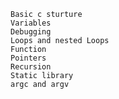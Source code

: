 	Basic c sturture
	Variables
	Debugging
	Loops and nested Loops
	Function
	Pointers
	Recursion
	Static library
	argc and argv

